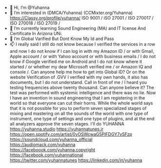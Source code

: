 - 👋 Hi, I’m @Yuhanna
- 👀 I’m interested in (DMCA/Yuhanna) (CCMixter.org/Yuhanna) https://Classy.org/profile/yuhanna/ ISO 9001 / iSO 27001 / ISO 270017 / ISO 270018 / ISO 27019 / 
- 🌱 I’m currently learning Sound Engineering (MA) and IT license And Certificate In Arizona UNi.
- 💞️ I’m Global Varified But Dont Know My Id and Pass
- 📫 I really said I still do not know because I verified the services in a row and now I do not know if I can log in with my Amazon ID / or with Gmail, Apple account / or with Yahoo account or with business emails / I do not know if Google verified me on Android and I do not know where it started / or whether my dear Microsoft verified me / or Amazon IQ and console /. Can anyone help me how to get into Global ID? Or on the website
Verification of .GVV I verified with my own hands, it also has documents, but I do not understand. Call in front of me / I heard you testing frequencies above twenty thousand. Can anyone believe it? The test was performed with systemic intelligence and there was no lie. Now I have an invention in sound engineering that I am registering in the world so that everyone can cut their horns. While the whole world says that it is not possible for you to perform seven specialized stages of mixing and mastering on all the sounds of the world with one type of instrument, one type of settings and one type of plugins, and at the end all analyzers approve the seven stages. I'll do
YUHANNA
https://yuhanna.studio 
https://yuhannatunes.ir 
https://open.spotify.com/artist/0vOSWcwaG5PIFDGY7vSFzp 
https://soundcloud.com/yuhanna_official 
https://audiomack.com/yuhanna 
https://faceboook.com/yuhanna.copyright 
https://facebook.com/yuhannational  
https://twitter.com/yuhannatunes 
https://linkedin.com/in/yuhanna 
<!---
yuhannatunes@gmail.com
yuhannatunes@hotmail.com
sajjad.yuhanna@yahoo.com
rap@yuhannatunes.ir
info@yuhanna.studio
yuhanna-music@outlook.com

Yuhanna/Yuhanna is a ✨ special ✨ repository because its `README.md` (this file) appears on your GitHub profile.
You can click the Preview link to take a look at your changes.
--->
